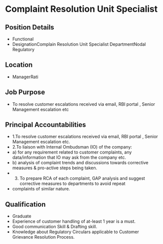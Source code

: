 # Complaint Resolution Unit Specialist

## Position Details

* Functional
* DesignationComplain Resolution Unit Specialist DepartmentNodal Regulatory

## Location

* ManagerRati

## Job Purpose

* To resolve customer escalations received via email, RBI portal , Senior Management escalation etc

## Principal Accountabilities

* 1.To resolve customer escalations  received via email, RBI portal , Senior Management escalation etc.
* 2.To liaison with Internal Ombudsman (IO) of the company:
* a) for any requirement related to customer complaints, any data/information that IO may ask from the company etc.
* b)  analysis of complaint trends and discussions towards corrective measures & pro-active steps being taken.
* 3. To prepare RCA of each complaint, GAP analysis and suggest corrective measures to departments to avoid repeat
* complaints of similar nature.

## Qualification

* Graduate
* Experience of customer handling of at-least 1 year is a must.
* Good communication Skill & Drafting skill.
* Knowledge about Regulatory Circulars applicable to Customer Grievance Resolution Process.
